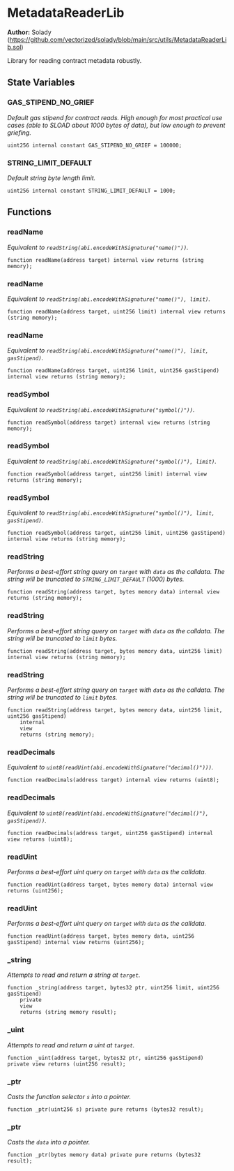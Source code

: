 # MetadataReaderLib
**Author:**
Solady (https://github.com/vectorized/solady/blob/main/src/utils/MetadataReaderLib.sol)

Library for reading contract metadata robustly.


## State Variables
### GAS_STIPEND_NO_GRIEF
*Default gas stipend for contract reads. High enough for most practical use cases
(able to SLOAD about 1000 bytes of data), but low enough to prevent griefing.*


```solidity
uint256 internal constant GAS_STIPEND_NO_GRIEF = 100000;
```


### STRING_LIMIT_DEFAULT
*Default string byte length limit.*


```solidity
uint256 internal constant STRING_LIMIT_DEFAULT = 1000;
```


## Functions
### readName

*Equivalent to `readString(abi.encodeWithSignature("name()"))`.*


```solidity
function readName(address target) internal view returns (string memory);
```

### readName

*Equivalent to `readString(abi.encodeWithSignature("name()"), limit)`.*


```solidity
function readName(address target, uint256 limit) internal view returns (string memory);
```

### readName

*Equivalent to `readString(abi.encodeWithSignature("name()"), limit, gasStipend)`.*


```solidity
function readName(address target, uint256 limit, uint256 gasStipend) internal view returns (string memory);
```

### readSymbol

*Equivalent to `readString(abi.encodeWithSignature("symbol()"))`.*


```solidity
function readSymbol(address target) internal view returns (string memory);
```

### readSymbol

*Equivalent to `readString(abi.encodeWithSignature("symbol()"), limit)`.*


```solidity
function readSymbol(address target, uint256 limit) internal view returns (string memory);
```

### readSymbol

*Equivalent to `readString(abi.encodeWithSignature("symbol()"), limit, gasStipend)`.*


```solidity
function readSymbol(address target, uint256 limit, uint256 gasStipend) internal view returns (string memory);
```

### readString

*Performs a best-effort string query on `target` with `data` as the calldata.
The string will be truncated to `STRING_LIMIT_DEFAULT` (1000) bytes.*


```solidity
function readString(address target, bytes memory data) internal view returns (string memory);
```

### readString

*Performs a best-effort string query on `target` with `data` as the calldata.
The string will be truncated to `limit` bytes.*


```solidity
function readString(address target, bytes memory data, uint256 limit) internal view returns (string memory);
```

### readString

*Performs a best-effort string query on `target` with `data` as the calldata.
The string will be truncated to `limit` bytes.*


```solidity
function readString(address target, bytes memory data, uint256 limit, uint256 gasStipend)
    internal
    view
    returns (string memory);
```

### readDecimals

*Equivalent to `uint8(readUint(abi.encodeWithSignature("decimal()")))`.*


```solidity
function readDecimals(address target) internal view returns (uint8);
```

### readDecimals

*Equivalent to `uint8(readUint(abi.encodeWithSignature("decimal()"), gasStipend))`.*


```solidity
function readDecimals(address target, uint256 gasStipend) internal view returns (uint8);
```

### readUint

*Performs a best-effort uint query on `target` with `data` as the calldata.*


```solidity
function readUint(address target, bytes memory data) internal view returns (uint256);
```

### readUint

*Performs a best-effort uint query on `target` with `data` as the calldata.*


```solidity
function readUint(address target, bytes memory data, uint256 gasStipend) internal view returns (uint256);
```

### _string

*Attempts to read and return a string at `target`.*


```solidity
function _string(address target, bytes32 ptr, uint256 limit, uint256 gasStipend)
    private
    view
    returns (string memory result);
```

### _uint

*Attempts to read and return a uint at `target`.*


```solidity
function _uint(address target, bytes32 ptr, uint256 gasStipend) private view returns (uint256 result);
```

### _ptr

*Casts the function selector `s` into a pointer.*


```solidity
function _ptr(uint256 s) private pure returns (bytes32 result);
```

### _ptr

*Casts the `data` into a pointer.*


```solidity
function _ptr(bytes memory data) private pure returns (bytes32 result);
```

